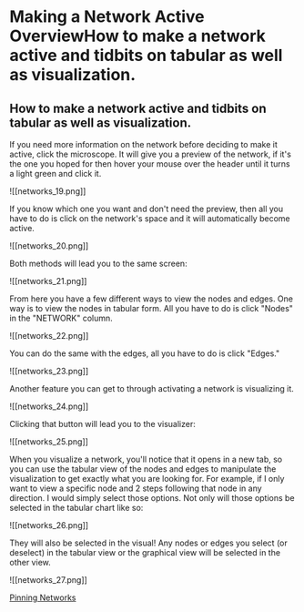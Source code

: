 # Making a Network Active OverviewHow to make a network active and tidbits on tabular as well as visualization.

## How to make a network active and tidbits on tabular as well as visualization.

If you need more information on the network before deciding to make it active, click the microscope. It will give you a preview of the network, if it's the one you hoped for then hover your mouse over the header until it turns a light green and click it.

![[networks_19.png]]

If you know which one you want and don't need the preview, then all you have to do is click on the network's space and it will automatically become active.

![[networks_20.png]]

Both methods will lead you to the same screen:

![[networks_21.png]]

From here you have a few different ways to view the nodes and edges. One way is to view the nodes in tabular form. All you have to do is click "Nodes" in the "NETWORK" column.

![[networks_22.png]]

You can do the same with the edges, all you have to do is click "Edges."

![[networks_23.png]]

Another feature you can get to through activating a network is visualizing it.

![[networks_24.png]]

Clicking that button will lead you to the visualizer:

![[networks_25.png]]

When you visualize a network, you'll notice that it opens in a new tab, so you can use the tabular view of the nodes and edges to manipulate the visualization to get exactly what you are looking for.
For example, if I only want to view a specific node and 2 steps following that node in any direction. I would simply select those options.
Not only will those options be selected in the tabular chart like so:

![[networks_26.png]]

They will also be selected in the visual! Any nodes or edges you select (or deselect) in the tabular view or the graphical view will be selected in the other view.

![[networks_27.png]]


[Pinning Networks](https://help.biodati.com/en/articles/2195343-pinning-networks)
